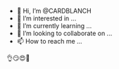- 👋 Hi, I’m @CARDBLANCH
- 👀 I’m interested in ...
- 🌱 I’m currently learning ...
- 💞️ I’m looking to collaborate on ...
- 📫 How to reach me ...

<!---
CARDBLANCH/CARDBLANCH is a ✨ special ✨ repository because its `README.md` (this file) appears on your GitHub profile.
You can click the Preview link to take a look at your changes.
--->
👌😏😍🩻
